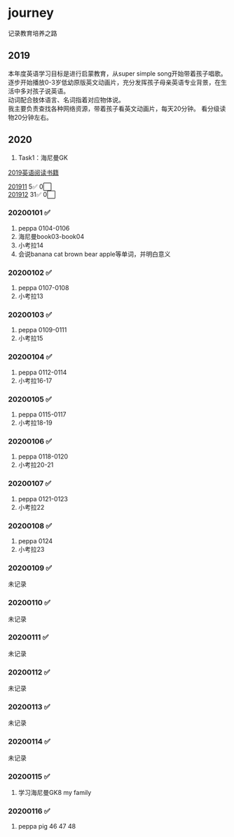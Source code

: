 # journey
记录教育培养之路
## 2019
本年度英语学习目标是进行启蒙教育，从super simple song开始带着孩子唱歌。  
逐步开始播放0-3岁低幼原版英文动画片，充分发挥孩子母亲英语专业背景，在生活中多对孩子说英语。  
动词配合肢体语言、名词指着对应物体说。  
我主要负责查找各种网络资源，带着孩子看英文动画片，每天20分钟。
看分级读物20分钟左右。  

## 2020
1. Task1：海尼曼GK

[2019英语阅读书籍](book/2019/english/list.md)   

[201911](book/2019/201911/record.md)    5:white_check_mark:    0:white_large_square:  
[201912](book/2019/201912/record.md)    31:white_check_mark:   0:white_large_square:  


### 20200101  :white_check_mark:
1. peppa 0104-0106
2. 海尼曼book03-book04
3. 小考拉14
4. 会说banana cat brown bear apple等单词，并明白意义

### 20200102  :white_check_mark:
1. peppa 0107-0108
2. 小考拉13

### 20200103  :white_check_mark:
1. peppa 0109-0111
2. 小考拉15

### 20200104  :white_check_mark:
1. peppa 0112-0114
2. 小考拉16-17

### 20200105  :white_check_mark:
1. peppa 0115-0117
2. 小考拉18-19

### 20200106  :white_check_mark:
1. peppa 0118-0120
2. 小考拉20-21

### 20200107  :white_check_mark:
1. peppa 0121-0123
2. 小考拉22

### 20200108  :white_check_mark:
1. peppa 0124
2. 小考拉23

### 20200109  :white_check_mark:
未记录

### 20200110  :white_check_mark:
未记录

### 20200111  :white_check_mark:
未记录

### 20200112  :white_check_mark:
未记录

### 20200113  :white_check_mark:
未记录

### 20200114  :white_check_mark:
未记录

### 20200115  :white_check_mark:
1. 学习海尼曼GK8 my family

### 20200116  :white_check_mark:
1. peppa pig 46 47 48

